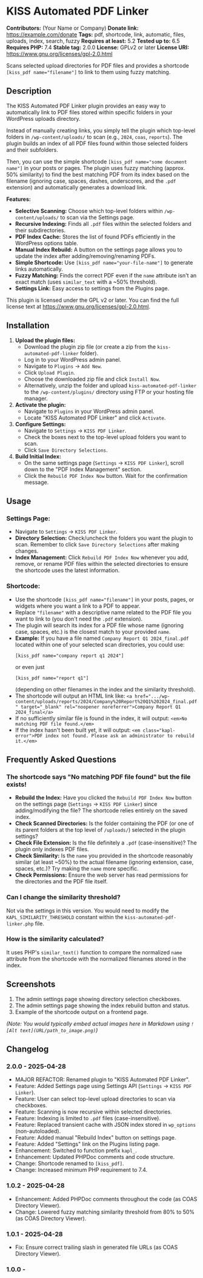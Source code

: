 # KISS Automated PDF Linker

**Contributors:** (Your Name or Company)
**Donate link:** <https://example.com/donate>
**Tags:** pdf, shortcode, link, automatic, files, uploads, index, search, fuzzy
**Requires at least:** 5.2
**Tested up to:** 6.5
**Requires PHP:** 7.4
**Stable tag:** 2.0.0
**License:** GPLv2 or later
**License URI:** <https://www.gnu.org/licenses/gpl-2.0.html>

Scans selected upload directories for PDF files and provides a shortcode `[kiss_pdf name="filename"]` to link to them using fuzzy matching.

## Description

The KISS Automated PDF Linker plugin provides an easy way to automatically link to PDF files stored within specific folders in your WordPress uploads directory.

Instead of manually creating links, you simply tell the plugin which top-level folders in `/wp-content/uploads/` to scan (e.g., `2024`, `coas`, `reports`). The plugin builds an index of all PDF files found within those selected folders and their subfolders.

Then, you can use the simple shortcode `[kiss_pdf name="some document name"]` in your posts or pages. The plugin uses fuzzy matching (approx. 50% similarity) to find the best matching PDF from its index based on the filename (ignoring case, spaces, dashes, underscores, and the `.pdf` extension) and automatically generates a download link.

**Features:**

* **Selective Scanning:** Choose which top-level folders within `/wp-content/uploads/` to scan via the Settings page.
* **Recursive Indexing:** Finds all `.pdf` files within the selected folders and their subdirectories.
* **PDF Index Cache:** Stores the list of found PDFs efficiently in the WordPress options table.
* **Manual Index Rebuild:** A button on the settings page allows you to update the index after adding/removing/renaming PDFs.
* **Simple Shortcode:** Use `[kiss_pdf name="your-file-name"]` to generate links automatically.
* **Fuzzy Matching:** Finds the correct PDF even if the `name` attribute isn't an exact match (uses `similar_text` with a ~50% threshold).
* **Settings Link:** Easy access to settings from the Plugins page.

This plugin is licensed under the GPL v2 or later. You can find the full license text at <https://www.gnu.org/licenses/gpl-2.0.html>.

## Installation

1.  **Upload the plugin files:**
    * Download the plugin zip file (or create a zip from the `kiss-automated-pdf-linker` folder).
    * Log in to your WordPress admin panel.
    * Navigate to `Plugins` -> `Add New`.
    * Click `Upload Plugin`.
    * Choose the downloaded zip file and click `Install Now`.
    * Alternatively, unzip the folder and upload `kiss-automated-pdf-linker` to the `/wp-content/plugins/` directory using FTP or your hosting file manager.
2.  **Activate the plugin:**
    * Navigate to `Plugins` in your WordPress admin panel.
    * Locate "KISS Automated PDF Linker" and click `Activate`.
3.  **Configure Settings:**
    * Navigate to `Settings` -> `KISS PDF Linker`.
    * Check the boxes next to the top-level upload folders you want to scan.
    * Click `Save Directory Selections`.
4.  **Build Initial Index:**
    * On the same settings page (`Settings` -> `KISS PDF Linker`), scroll down to the "PDF Index Management" section.
    * Click the `Rebuild PDF Index Now` button. Wait for the confirmation message.

## Usage

### Settings Page:

* Navigate to `Settings` -> `KISS PDF Linker`.
* **Directory Selection:** Check/uncheck the folders you want the plugin to scan. Remember to click `Save Directory Selections` after making changes.
* **Index Management:** Click `Rebuild PDF Index Now` whenever you add, remove, or rename PDF files within the selected directories to ensure the shortcode uses the latest information.

### Shortcode:

* Use the shortcode `[kiss_pdf name="filename"]` in your posts, pages, or widgets where you want a link to a PDF to appear.
* Replace `"filename"` with a descriptive name related to the PDF file you want to link to (you don't need the `.pdf` extension).
* The plugin will search its index for a PDF file whose name (ignoring case, spaces, etc.) is the closest match to your provided `name`.
* **Example:** If you have a file named `Company Report Q1 2024_final.pdf` located within one of your selected scan directories, you could use:
    ```
    [kiss_pdf name="company report q1 2024"]
    ```
    or even just
    ```
    [kiss_pdf name="report q1"]
    ```
    (depending on other filenames in the index and the similarity threshold).
* The shortcode will output an HTML link like:
    `<a href=".../wp-content/uploads/reports/2024/Company%20Report%20Q1%202024_final.pdf" target="_blank" rel="noopener noreferrer">Company Report Q1 2024_final</a>`
* If no sufficiently similar file is found in the index, it will output:
    `<em>No matching PDF file found.</em>`
* If the index hasn't been built yet, it will output:
    `<em class="kapl-error">PDF index not found. Please ask an administrator to rebuild it.</em>`

## Frequently Asked Questions

### The shortcode says "No matching PDF file found" but the file exists!

* **Rebuild the Index:** Have you clicked the `Rebuild PDF Index Now` button on the settings page (`Settings` -> `KISS PDF Linker`) since adding/modifying the file? The shortcode relies entirely on the saved index.
* **Check Scanned Directories:** Is the folder containing the PDF (or one of its parent folders at the top level of `/uploads/`) selected in the plugin settings?
* **Check File Extension:** Is the file definitely a `.pdf` (case-insensitive)? The plugin only indexes PDF files.
* **Check Similarity:** Is the `name` you provided in the shortcode reasonably similar (at least ~50%) to the actual filename (ignoring extension, case, spaces, etc.)? Try making the `name` more specific.
* **Check Permissions:** Ensure the web server has read permissions for the directories and the PDF file itself.

### Can I change the similarity threshold?

Not via the settings in this version. You would need to modify the `KAPL_SIMILARITY_THRESHOLD` constant within the `kiss-automated-pdf-linker.php` file.

### How is the similarity calculated?

It uses PHP's `similar_text()` function to compare the normalized `name` attribute from the shortcode with the normalized filenames stored in the index.

## Screenshots

1.  The admin settings page showing directory selection checkboxes.
2.  The admin settings page showing the index rebuild button and status.
3.  Example of the shortcode output on a frontend page.

*(Note: You would typically embed actual images here in Markdown using `![Alt text](URL/path_to_image.png)`)*

## Changelog

### 2.0.0 - 2025-04-28

* MAJOR REFACTOR: Renamed plugin to "KISS Automated PDF Linker".
* Feature: Added Settings page using Settings API (`Settings` -> `KISS PDF Linker`).
* Feature: User can select top-level upload directories to scan via checkboxes.
* Feature: Scanning is now recursive within selected directories.
* Feature: Indexing is limited to `.pdf` files (case-insensitive).
* Feature: Replaced transient cache with JSON index stored in `wp_options` (non-autoloaded).
* Feature: Added manual "Rebuild Index" button on settings page.
* Feature: Added "Settings" link on the Plugins listing page.
* Enhancement: Switched to function prefix `kapl_`.
* Enhancement: Updated PHPDoc comments and code structure.
* Change: Shortcode renamed to `[kiss_pdf]`.
* Change: Increased minimum PHP requirement to 7.4.

### 1.0.2 - 2025-04-28

* Enhancement: Added PHPDoc comments throughout the code (as COAS Directory Viewer).
* Change: Lowered fuzzy matching similarity threshold from 80% to 50% (as COAS Directory Viewer).

### 1.0.1 - 2025-04-28

* Fix: Ensure correct trailing slash in generated file URLs (as COAS Directory Viewer).

### 1.0.0 -
